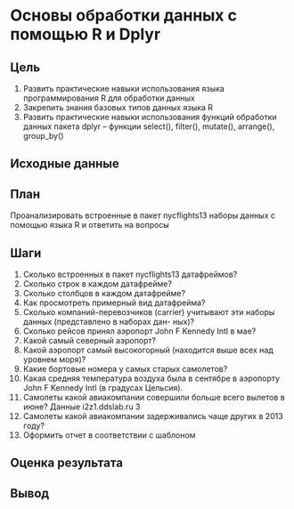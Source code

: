 # Основы обработки данных с помощью R и Dplyr
## Цель
1. Развить практические навыки использования языка программирования R для
обработки данных
2. Закрепить знания базовых типов данных языка R
3. Развить практические навыки использования функций обработки данных пакета
dplyr – функции select(), filter(), mutate(), arrange(), group_by()
## Исходные данные
## План
Проанализировать встроенные в пакет nycflights13 наборы данных с помощью
языка R и ответить на вопросы
## Шаги
1. Сколько встроенных в пакет nycflights13 датафреймов?
2. Сколько строк в каждом датафрейме?
3. Сколько столбцов в каждом датафрейме?
4. Как просмотреть примерный вид датафрейма?
5. Сколько компаний-перевозчиков (carrier) учитывают эти наборы данных
(представлено в наборах дан- ных)?
6. Сколько рейсов принял аэропорт John F Kennedy Intl в мае?
7. Какой самый северный аэропорт?
8. Какой аэропорт самый высокогорный (находится выше всех над уровнем моря)?
9. Какие бортовые номера у самых старых самолетов?
10. Какая средняя температура воздуха была в сентябре в аэропорту John F
Kennedy Intl (в градусах Цельсия).
11. Самолеты какой авиакомпании совершили больше всего вылетов в июне?
Данные
i2z1.ddslab.ru 3
12. Самолеты какой авиакомпании задерживались чаще других в 2013 году?
13. Оформить отчет в соответствии с шаблоном
## Оценка результата
## Вывод
